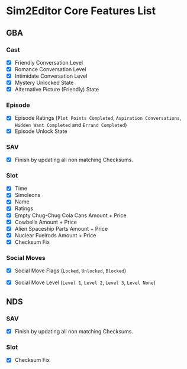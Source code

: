 # Sim2Editor Core Features List

## GBA

### Cast
- [x] Friendly Conversation Level
- [x] Romance Conversation Level
- [x] Intimidate Conversation Level
- [x] Mystery Unlocked State
- [x] Alternative Picture (Friendly) State

### Episode
- [x] Episode Ratings (`Plot Points Completed`, `Aspiration Conversations`, `Hidden Want Completed` and `Errand Completed`)
- [x] Episode Unlock State

### SAV
- [x] Finish by updating all non matching Checksums.


### Slot
- [x] Time
- [x] Simoleons
- [x] Name
- [x] Ratings
- [x] Empty Chug-Chug Cola Cans Amount + Price
- [x] Cowbells Amount + Price
- [x] Alien Spaceship Parts Amount + Price
- [x] Nuclear Fuelrods Amount + Price
- [x] Checksum Fix

### Social Moves
- [x] Social Move Flags (`Locked`, `Unlocked`, `Blocked`)
- [x] Social Move Level (`Level 1`, `Level 2`, `Level 3`, `Level None`)


## NDS

### SAV
- [x] Finish by updating all non matching Checksums.

### Slot
- [x] Checksum Fix